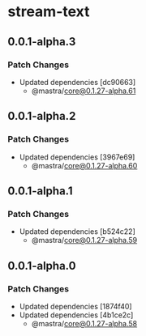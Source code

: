 # stream-text

## 0.0.1-alpha.3

### Patch Changes

- Updated dependencies [dc90663]
  - @mastra/core@0.1.27-alpha.61

## 0.0.1-alpha.2

### Patch Changes

- Updated dependencies [3967e69]
  - @mastra/core@0.1.27-alpha.60

## 0.0.1-alpha.1

### Patch Changes

- Updated dependencies [b524c22]
  - @mastra/core@0.1.27-alpha.59

## 0.0.1-alpha.0

### Patch Changes

- Updated dependencies [1874f40]
- Updated dependencies [4b1ce2c]
  - @mastra/core@0.1.27-alpha.58
